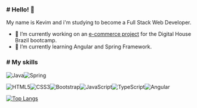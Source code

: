### # Hello! 👋

My name is Kevim and i'm studying to become a Full Stack Web Developer.

- 🔭 I’m currently working on an [e-commerce project](https://github.com/Projeto-Integrador-Porto-Seguro-DH) for the Digital House Brazil bootcamp.
- 🌱 I’m currently learning Angular and Spring Framework.

### # My skills
![Java](https://img.shields.io/badge/java-%23ED8B00.svg?style=for-the-badge&logo=java&logoColor=white)![Spring](https://img.shields.io/badge/spring-%236DB33F.svg?style=for-the-badge&logo=spring&logoColor=white)

![HTML5](https://img.shields.io/badge/html5-%23E34F26.svg?style=for-the-badge&logo=html5&logoColor=white)![CSS3](https://img.shields.io/badge/css3-%231572B6.svg?style=for-the-badge&logo=css3&logoColor=white)![Bootstrap](https://img.shields.io/badge/bootstrap-%23563D7C.svg?style=for-the-badge&logo=bootstrap&logoColor=white)![JavaScript](https://img.shields.io/badge/javascript-%23323330.svg?style=for-the-badge&logo=javascript&logoColor=%23F7DF1E)![TypeScript](https://img.shields.io/badge/typescript-%23007ACC.svg?style=for-the-badge&logo=typescript&logoColor=white)![Angular](https://img.shields.io/badge/angular-%23DD0031.svg?style=for-the-badge&logo=angular&logoColor=white)


[![Top Langs](https://github-readme-stats.vercel.app/api/top-langs/?username=KevimLSDS&layout=compact&theme=dracula)](https://github.com/KevimLSDS)
